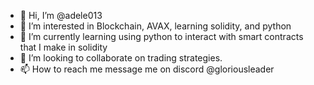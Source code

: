 - 👋 Hi, I’m @adele013
- 👀 I’m interested in Blockchain, AVAX, learning solidity, and python
- 🌱 I’m currently learning using python to interact with smart contracts that I make in solidity
- 💞️ I’m looking to collaborate on trading strategies.
- 📫 How to reach me message me on discord @gloriousleader

<!---
adele013/adele013 is a ✨ special ✨ repository because its `README.md` (this file) appears on your GitHub profile.
You can click the Preview link to take a look at your changes.
--->

